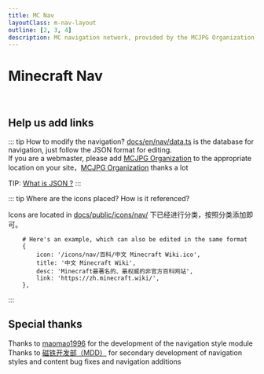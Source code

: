```yaml
---
title: MC Nav
layoutClass: m-nav-layout
outline: [2, 3, 4]
description: MC navigation network, provided by the MCJPG Organization, we are committed to providing better use of Minecraft navigation!
---
```


<script setup>
import { NAV_DATA } from './data'
</script>
<style src="./index.scss"></style>

# Minecraft Nav

<MNavLinks v-for="{title, items} in NAV_DATA" :title="title" :items="items"/>

<br />

## Help us add links

::: tip How to modify the navigation?
[docs/en/nav/data.ts](https://github.com/MineJPGcraft/MCJPG/blob/main/docs/en/nav/data.ts) is the database for navigation, just follow the JSON format for editing.  
If you are a webmaster, please add [MCJPG Organization](https://mcjpg.org/ "MCJPG组织官网") to the appropriate location on your site，[MCJPG Organization](https://mcjpg.org/ "MCJPG Website") thanks a lot

TIP: [What is JSON ?](https://www.runoob.com/json/json-tutorial.html)
:::

::: tip Where are the icons placed? How is it referenced?

Icons are located in [docs/public/icons/nav/](https://github.com/MineJPGcraft/MCJPG/tree/main/docs/public/icons/nav/) 下已经进行分类，按照分类添加即可。

``` json{1}
    # Here's an example, which can also be edited in the same format
    {
        icon: '/icons/nav/百科/中文 Minecraft Wiki.ico',
        title: '中文 Minecraft Wiki',
        desc: 'Minecraft最著名的、最权威的非官方百科网站',
        link: 'https://zh.minecraft.wiki/',
    },
```
:::

## Special thanks

Thanks to [maomao1996](https://github.com/maomao1996/) for the development of the navigation style module  
Thanks to [磁铁开发部（MDD）](https://github.com/MSCMDD "磁铁开发部（MDD）") for secondary development of navigation styles and content bug fixes and navigation additions

